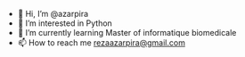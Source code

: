 - 👋 Hi, I’m @azarpira
- 👀 I’m interested in Python
- 🌱 I’m currently learning Master of informatique biomedicale
- 📫 How to reach me rezaazarpira@gmail.com

<!---
azarpira/azarpira is a ✨ special ✨ repository because its `README.md` (this file) appears on your GitHub profile.
You can click the Preview link to take a look at your changes.
--->
